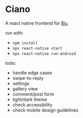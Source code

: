 # Ciano

A react native frontend for [Blu](https://github.com/diegostafa/blu)

run with:
- `npm install`
- `npx react-native start`
- `npx react-native run-android`

todo:
- handle edge cases
- swipe-to-reply
- settings
- gallery view
- comment/post form
- light/dark theme
- check accessibility
- check mobile design guidelines